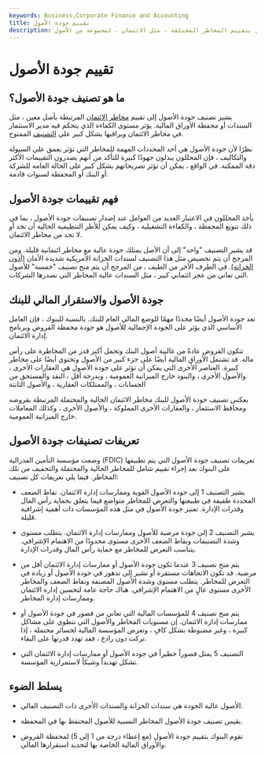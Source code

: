 ```yaml
---
keywords: Business,Corporate Finance and Accounting
title: تقييم جودة الأصول
description: يقوم تصنيف جودة الأصول بتقييم المخاطر المختلفة ، مثل الائتمان ، لمجموعة من الأصول.
---
```


# تقييم جودة الأصول
## ما هو تصنيف جودة الأصول؟

يشير تصنيف جودة الأصول إلى تقييم [مخاطر الائتمان](/creditrisk) المرتبطة بأصل معين ، مثل السندات أو محفظة الأوراق المالية. يؤثر مستوى الكفاءة الذي يتحكم فيه مدير الاستثمار في مخاطر الائتمان ويراقبها بشكل كبير على [التصنيف](/rating) الممنوح.

نظرًا لأن جودة الأصول هي أحد المحددات المهمة للمخاطر التي تؤثر بعمق على السيولة والتكاليف ، فإن المحللون يبذلون جهودًا كبيرة للتأكد من أنهم يصدرون التقييمات الأكثر دقة الممكنة. في الواقع ، يمكن أن تؤثر تصريحاتهم بشكل كبير على الحالة العامة للشركة أو البنك أو المحفظة لسنوات قادمة.

## فهم تقييمات جودة الأصول

يأخذ المحللون في الاعتبار العديد من العوامل عند إصدار تصنيفات جودة الأصول ، بما في ذلك تنويع المحفظة ، والكفاءة التشغيلية ، وكيف يمكن للأطر التنظيمية الحالية أن تحد أو لا تحد من مخاطر الائتمان.

قد يشير التصنيف "واحد" إلى أن الأصل يمتلك جودة عالية مع مخاطر ائتمانية قليلة. ومن المرجح أن يتم تخصيص مثل هذا التصنيف لسندات الخزانة الأمريكية شديدة الأمان [(أذون الخزانة)](/treasurybill). في الطرف الآخر من الطيف ، من المرجح أن يتم منح تصنيف "خمسة" للأصول التي تعاني من عجز ائتماني كبير ، مثل السندات عالية المخاطر التي تصدرها الشركات.

## جودة الأصول والاستقرار المالي للبنك

تعد جودة الأصول أيضًا محددًا مهمًا للوضع المالي العام للبنك. بالنسبة للبنوك ، فإن العامل الأساسي الذي يؤثر على الجودة الإجمالية للأصول هو جودة محفظة القروض وبرنامج إدارة الائتمان.

تتكون القروض عادةً من غالبية أصول البنك وتحمل أكبر قدر من المخاطرة على رأس ماله. قد تشتمل الأوراق المالية أيضًا على جزء كبير من الأصول وتحتوي أيضًا على مخاطر كبيرة. العناصر الأخرى التي يمكن أن تؤثر على جودة الأصول هي العقارات الأخرى ، والأصول الأخرى ، والبنود خارج الميزانية العمومية ، وبدرجة أقل ، النقد والمستحق من الحسابات ، والممتلكات العقارية ، والأصول الثابتة

يعكس تصنيف جودة الأصول للبنك مخاطر الائتمان الحالية والمحتملة المرتبطة بقروضه ومحافظ الاستثمار ، والعقارات الأخرى المملوكة ، والأصول الأخرى ، وكذلك المعاملات خارج الميزانية العمومية.

## تعريفات تصنيفات جودة الأصول

وضعت مؤسسة التأمين الفدرالية (FDIC) تعريفات تصنيف جودة الأصول التي يتم تطبيقها على البنوك بعد إجراء تقييم شامل للمخاطر الحالية والمحتملة والتخفيف من تلك المخاطر. فيما يلي تعريفات كل تصنيف:

- يشير التصنيف 1 إلى جودة الأصول القوية وممارسات إدارة الائتمان. نقاط الضعف المحددة طفيفة في طبيعتها والتعرض للمخاطر متواضع فيما يتعلق بحماية رأس المال وقدرات الإدارة. تعتبر جودة الأصول في مثل هذه المؤسسات ذات أهمية إشرافية قليلة.

- يشير التصنيف 2 إلى جودة مرضية للأصول وممارسات إدارة الائتمان. يتطلب مستوى وشدة التصنيفات ونقاط الضعف الأخرى مستوى محدودًا من الاهتمام الإشرافي. يتناسب التعرض للمخاطر مع حماية رأس المال وقدرات الإدارة.

- يتم منح تصنيف 3 عندما تكون جودة الأصول أو ممارسات إدارة الائتمان أقل من مرضية. قد تكون الاتجاهات مستقرة أو تشير إلى تدهور في جودة الأصول أو زيادة في التعرض للمخاطر. يتطلب مستوى وشدة الأصول المصنفة ونقاط الضعف والمخاطر الأخرى مستوى عالٍ من الاهتمام الإشرافي. هناك حاجة عامة لتحسين إدارة الائتمان وممارسات إدارة المخاطر.

- يتم منح تصنيف 4 للمؤسسات المالية التي تعاني من قصور في جودة الأصول أو ممارسات إدارة الائتمان. إن مستويات المخاطر والأصول التي تنطوي على مشاكل كبيرة ، وغير مضبوطة بشكل كافٍ ، وتعرض المؤسسة المالية لخسائر محتملة ، إذا تركت دون رادع ، فقد تهدد قدرتها على البقاء.

- التصنيف 5 يمثل قصوراً خطيراً في جودة الأصول أو ممارسات إدارة الائتمان التي تشكل تهديداً وشيكاً لاستمرارية المؤسسة.

## يسلط الضوء

- الأصول عالية الجودة هي سندات الخزانة والسندات الأخرى ذات التصنيف العالي.

- يقيس تصنيف جودة الأصول المخاطر النسبية للأصول المحتفظ بها في المحفظة.

- تقوم البنوك بتقييم جودة الأصول (مع إعطاء درجة من 1 إلى 5) لمحفظة القروض والأوراق المالية الخاصة بها لتحديد استقرارها المالي.

